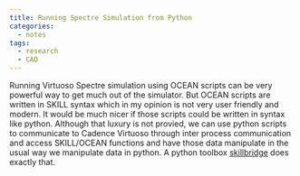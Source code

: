 ```yaml
---
title: Running Spectre Simulation from Python
categories:
  - notes
tags:
  - research
  - CAD
---
```


Running Virtuoso Spectre simulation using OCEAN scripts can be very powerful way to get much out of the simulator. But OCEAN scripts are written in SKILL syntax which in my opinion is not very user friendly and modern. It would be much nicer if those scripts could be written in syntax like python. Although that luxury is not provied, we can use python scripts to communicate to Cadence Virtuoso through inter process communication and access SKILL/OCEAN functions and have those data manipulate in the usual way we manipulate data in python. A python toolbox [skillbridge](https://github.com/unihd-cag/skillbridge) does exactly that.
